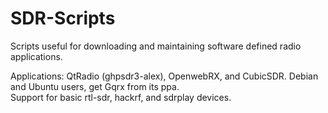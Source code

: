 # SDR-Scripts
Scripts useful for downloading and maintaining software defined radio applications.  
  
Applications: QtRadio (ghpsdr3-alex), OpenwebRX, and CubicSDR. Debian and Ubuntu users, get Gqrx from its ppa.  
Support for basic rtl-sdr, hackrf, and sdrplay devices.  
